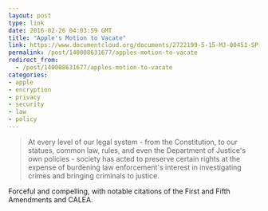 ```yaml
---
layout: post
type: link
date: 2016-02-26 04:03:59 GMT
title: "Apple's Motion to Vacate"
link: https://www.documentcloud.org/documents/2722199-5-15-MJ-00451-SP-USA-v-Black-Lexus-IS300.html
permalink: /post/140008631677/apples-motion-to-vacate
redirect_from: 
  - /post/140008631677/apples-motion-to-vacate
categories:
- apple
- encryption
- privacy
- security
- law
- policy
---
```


<p><blockquote>At every level of our legal system - from the Constitution, to our statues, common law, rules, and even the Department of Justice's own policies - society has acted to preserve certain rights at the expense of burdening law enforcement's interest in investigating crimes and bringing criminals to justice.</blockquote>
<p>Forceful and compelling, with notable citations of the First and Fifth Amendments and CALEA.</p></p>